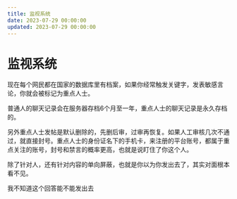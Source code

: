 ```yaml
---
title: 监视系统
date: 2023-07-29 00:00:00
updated: 2023-07-29 00:00:00
---
```


# 监视系统

现在每个网民都在国家的数据库里有档案，如果你经常触发关键字，发表敏感言论，你就会被标记为重点人士。

普通人的聊天记录会在服务器存档6个月至一年，重点人士的聊天记录是永久存档的。

另外重点人士发帖是默认删除的，先删后审，过审再恢复。如果人工审核几次不通过，就直接封号。重点人士的身份证名下的手机卡，来注册的平台账号，都属于重点关注的账号，封号和禁言的概率更高，也就是说盯住了你这个人。

除了针对人，还有针对内容的单向屏蔽，也就是你以为你发出去了，其实对面根本看不见。

我不知道这个回答能不能发出去
